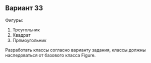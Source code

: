 ## Вариант 33

Фигуры:
1. Треугольник
2. Квадрат
3. Прямоугольник

Разработать классы согласно варианту задания, классы должны наследоваться от базового
класса Figure.
